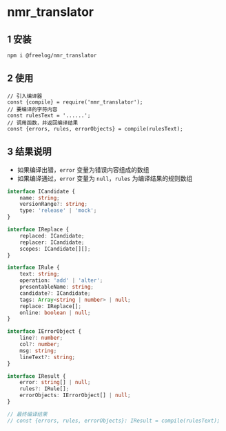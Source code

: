 # nmr_translator

## 1 安装

```
npm i @freelog/nmr_translator
```

## 2 使用

```
// 引入编译器
const {compile} = require('nmr_translator');
// 要编译的字符内容
const rulesText = '......';
// 调用函数，并返回编译结果
const {errors, rules, errorObjects} = compile(rulesText);
```

<!-- **注：规则语法概要** -->

## 3 结果说明
- 如果编译出错，```error``` 变量为错误内容组成的数组
- 如果编译通过，```error``` 变量为 ```null```，```rules``` 为编译结果的规则数组


```typescript
interface ICandidate {
    name: string;
    versionRange?: string;
    type: 'release' | 'mock';
}

interface IReplace {
    replaced: ICandidate;
    replacer: ICandidate;
    scopes: ICandidate[][];
}

interface IRule {
    text: string;
    operation: 'add' | 'alter';
    presentableName: string;
    candidate?: ICandidate;
    tags: Array<string | number> | null;
    replace: IReplace[];
    online: boolean | null;
}

interface IErrorObject {
    line?: number;
    col?: number;
    msg: string;
    lineText?: string;
}

interface IResult {
    error: string[] | null;
    rules?: IRule[];
    errorObjects: IErrorObject[] | null;
}

// 最终编译结果
// const {errors, rules, errorObjects}: IResult = compile(rulesText);
```
